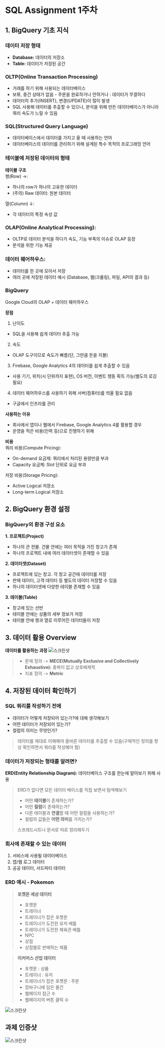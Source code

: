 # SQL Assignment 1주차


## 1. BigQuery 기초 지식

### 데이터 저장 형태
- **Database:** 데이터의 저장소
- **Table:** 데이터가 저장된 공간

### OLTP(Online Transaction Processing)
- 거래를 하기 위해 사용되는 데이터베이스
- 보류, 중간 상태가 없음 - 주문을 완료하거나 안하거나 : 데이터가 무결하다
- 데이터의 추가(INSERT), 변경(UPDATE)이 많이 발생 
- SQL 사용해 데이터를 추출할 수 있으나, 분석을 위해 만든 데이터베이스가 아니라 쿼리 속도가 느릴 수 있음

### SQL(Structured Query Language)
- 데이터베이스에서 데이터를 가지고 올 때 사용하는 언어
- 데이터베이스의 데이터를 관리하기 위해 설계된 특수 목적의 프로그래밍 언어

### 테이블에 저장된 데이터의 형태
**테이블 구조**<br>
행(Row) →:<br>
- 하나의 row가 하나의 고유한 데이터
- (주의) Raw 데이터: 원본 데이터

열(Column) ↓:<br>
- 각 데이터의 특정 속성 값

### OLAP(Online Analytical Processing):
- OLTP로 데이터 분석을 하다가 속도, 기능 부족의 이슈로 OLAP 등장
- 분석을 위한 기능 제공

### 데이터 웨어하우스:
- 데이터를 한 곳에 모아서 저장
- 여러 곳에 저장된 데이터 예시 (Database, 웹(크롤링), 파일, API의 결과 등)

### BigQuery
Google Cloud의 OLAP + 데이터 웨어하우스

**장점**
1. 난이도
- SQL을 사용해 쉽게 데이터 추출 가능
2. 속도
- OLAP 도구이므로 속도가 빠름(단, 그만큼 돈을 지불)
3. Firebase, Google Analytics 4의 데이터를 쉽게 추출할 수 있음
- 사용 기기, 위치(시 단위까지 표현), OS 버전, 이벤트 행동 획득 가능(별도의 로깅 필요)
4. 데이터 웨어하우스를 사용하기 위해 서버(컴퓨터)를 띄울 필요 없음
- 구글에서 인프라를 관리

**사용하는 이유**
- 회사에서 앱이나 웹에서 Firebase, Google Analytics 4를 활용할 경우
- 운영을 적은 비용(인력 등)으로 진행하기 위해 

**비용**<br>
쿼리 비용(Compute Pricing):
- On-demand 요금제: 쿼리에서 처리된 용량만큼 부과
- Capacity 요금제: Slot 단위로 요금 부과

저장 비용(Storage Pricing):
- Active Logical 저장소
- Long-term Logical 저장소


## 2. BigQuery 환경 설정

### BigQuery의 환경 구성 요소
**1. 프로젝트(Project)**
- 하나의 큰 컨물. 건물 안에는 여러 목적을 가진 창고가 존재
- 하나의 프로젝트 내에 여러 데이터셋이 존재할 수 있음

**2. 데이터셋(Dataset)**
- 프로젝트에 있는 창고. 각 창고 공간에 데이터를 저장
- 판매 데이터, 고객 데이터 등 별도의 데이터 저장할 수 있음
- 하나의 데이터셋에 다양한 테이블 존재할 수 있음

**3. 테이블(Table)**
- 창고에 있는 선반
- 테이블 안에는 상품의 세부 정보가 저장
- 테이블 안에 행과 열로 이루어진 데이터들이 저장


## 3. 데이터 활용 Overview
**데이터를 활용하는 과정**
![스크린샷](../image/screenshot3.png)

> - 문제 정의 -> **MECE(Mutually Exclusive and Collectively Exhaustive):** 중복이 없고 상호배제적
> - 지표 정의 -> **Metric**


## 4. 저장된 데이터 확인하기

### SQL 쿼리를 작성하기 전에
- 데이터가 어떻게 저장되어 있는가?에 대해 생각해보기
- 어떤 데이터가 저장되어 있는가?
- 컬럼의 의미는 무엇인가?
> 데이터를 제대로 이해해야 올바른 데이터를 추출할 수 있음(구체적인 정의를 항상 확인하면서 쿼리를 작성해야 함)

### 데이터가 저장되는 형태를 알려면?
**ERD(Entity Relationship Diagram):** 데이터베이스 구조를 한눈에 알아보기 위해 사용

> ERD가 없다면 모든 데이터 베이스를 직접 보면서 탐색해보기
> - 어떤 **테이블**이 존재하는가?
> - 어떤 **컬럼**이 존재하는가?
> - 다른 테이블과 **연결**할 때 어떤 컬럼을 사용하는가?
> - 컬럼의 값들은 **어떤 의미**를 가지는가?
>
> 스프레드시트나 문서로 따로 정리해두기

### 회사에 존재할 수 있는 데이터
1. 서비스에 사용될 데이터베이스
2. 앱/웹 로그 데이터
3. 공공 데이터, 서드파티 데이터

### ERD 예시 - Pokemon

> **포켓몬 세상 데이터**
> - 포켓몬
> - 트레이너
> - 트레이너가 잡은 포켓몬
> - 트레이너가 도전한 유저 배틀
> - 트레이너가 도전한 체육관 배틀
> - NPC
> - 상점
> - 상점별로 판매하는 제품

> **이커머스 산업 데이터**
> - 포켓몬 : 상품
> - 트레이너 : 유저
> - 트레이너가 잡은 포켓몬 : 주문
> - 장바구니에 담은 물건
> - 웹페이지 접근 수
> - 웹페이지의 버튼 클릭 수

![스크린샷](../image/screenshot4.png)


## 과제 인증샷
![스크린샷](../image/screenshot5.png)
